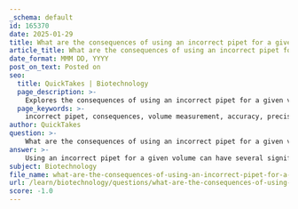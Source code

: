 ```yaml
---
_schema: default
id: 165370
date: 2025-01-29
title: What are the consequences of using an incorrect pipet for a given volume?
article_title: What are the consequences of using an incorrect pipet for a given volume?
date_format: MMM DD, YYYY
post_on_text: Posted on
seo:
  title: QuickTakes | Biotechnology
  page_description: >-
    Explores the consequences of using an incorrect pipet for a given volume, including inaccuracies, reduced precision, potential pipet damage, and increased risks of experimental failure and contamination.
  page_keywords: >-
    incorrect pipet, consequences, volume measurement, accuracy, precision, mechanical damage, experimental failure, contamination, laboratory experiments, pipetting best practices
author: QuickTakes
question: >-
    What are the consequences of using an incorrect pipet for a given volume?
answer: >-
    Using an incorrect pipet for a given volume can have several significant consequences, primarily affecting the accuracy and precision of liquid measurements in laboratory experiments. Here are the key consequences:\n\n1. **Inaccurate Volume Measurement**: Each pipet is designed to operate within a specific volume range. For example, a P1000 pipet is suitable for volumes up to 1000 microliters, while a P10 pipet is designed for much smaller volumes. Using a pipet outside its designated range can lead to inaccurate measurements. For instance, if a P1000 pipet is used to measure 100 microliters, the volume dispensed may not be accurate, leading to erroneous experimental results.\n\n2. **Poor Precision**: Precision refers to the consistency of measurements. When using a pipet that is not appropriate for the volume being measured, the variability in the dispensed volume can increase. This lack of precision can result in inconsistent experimental outcomes, making it difficult to replicate results.\n\n3. **Potential Damage to the Pipet**: Operating a pipet beyond its specified volume range can cause mechanical damage to the instrument. For example, attempting to draw up a volume that exceeds the maximum capacity of a pipet can lead to internal damage, affecting its functionality and requiring costly repairs or replacement.\n\n4. **Increased Risk of Experimental Failure**: Inaccurate and imprecise pipetting can lead to failed experiments. Many biological experiments rely on precise concentrations of reagents, and any deviation can alter the results significantly, potentially leading to incorrect conclusions.\n\n5. **Contamination Risks**: Using the wrong pipet can also increase the risk of contamination. For example, if a larger pipet is used with a smaller tip, it may not create a proper seal, allowing air to enter and potentially contaminating the sample.\n\n6. **Time and Resource Wastage**: Incorrect pipetting can lead to the need for repeated experiments, wasting both time and resources. This inefficiency can be particularly detrimental in research settings where time-sensitive results are crucial.\n\nIn summary, using an incorrect pipet for a given volume can compromise the accuracy and precision of measurements, potentially damage the pipet, and lead to experimental failures, contamination, and wasted resources. Therefore, it is essential to select the appropriate pipet for the volume being measured to ensure reliable and reproducible results in laboratory experiments.
subject: Biotechnology
file_name: what-are-the-consequences-of-using-an-incorrect-pipet-for-a-given-volume.md
url: /learn/biotechnology/questions/what-are-the-consequences-of-using-an-incorrect-pipet-for-a-given-volume
score: -1.0
---
```


&nbsp;